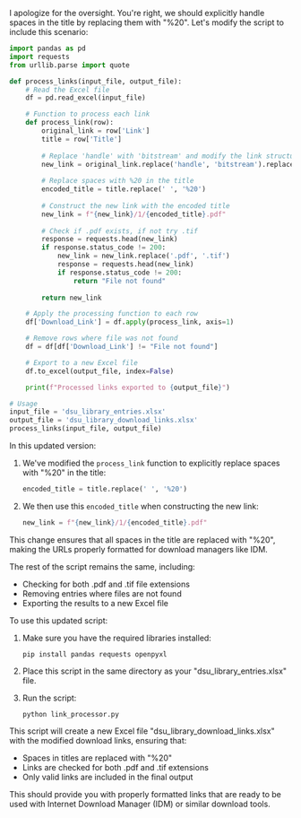 I apologize for the oversight. You're right, we should explicitly handle spaces in the title by replacing them with "%20". Let's modify the script to include this scenario:



```python
import pandas as pd
import requests
from urllib.parse import quote

def process_links(input_file, output_file):
    # Read the Excel file
    df = pd.read_excel(input_file)

    # Function to process each link
    def process_link(row):
        original_link = row['Link']
        title = row['Title']
        
        # Replace 'handle' with 'bitstream' and modify the link structure
        new_link = original_link.replace('handle', 'bitstream').replace('/jspui', '', 1)
        
        # Replace spaces with %20 in the title
        encoded_title = title.replace(' ', '%20')
        
        # Construct the new link with the encoded title
        new_link = f"{new_link}/1/{encoded_title}.pdf"
        
        # Check if .pdf exists, if not try .tif
        response = requests.head(new_link)
        if response.status_code != 200:
            new_link = new_link.replace('.pdf', '.tif')
            response = requests.head(new_link)
            if response.status_code != 200:
                return "File not found"
        
        return new_link

    # Apply the processing function to each row
    df['Download_Link'] = df.apply(process_link, axis=1)

    # Remove rows where file was not found
    df = df[df['Download_Link'] != "File not found"]

    # Export to a new Excel file
    df.to_excel(output_file, index=False)

    print(f"Processed links exported to {output_file}")

# Usage
input_file = 'dsu_library_entries.xlsx'
output_file = 'dsu_library_download_links.xlsx'
process_links(input_file, output_file)

```

In this updated version:

1. We've modified the `process_link` function to explicitly replace spaces with "%20" in the title:
   ```python
   encoded_title = title.replace(' ', '%20')
   ```

2. We then use this `encoded_title` when constructing the new link:
   ```python
   new_link = f"{new_link}/1/{encoded_title}.pdf"
   ```

This change ensures that all spaces in the title are replaced with "%20", making the URLs properly formatted for download managers like IDM.

The rest of the script remains the same, including:
- Checking for both .pdf and .tif file extensions
- Removing entries where files are not found
- Exporting the results to a new Excel file

To use this updated script:

1. Make sure you have the required libraries installed:
   ```
   pip install pandas requests openpyxl
   ```

2. Place this script in the same directory as your "dsu_library_entries.xlsx" file.

3. Run the script:
   ```
   python link_processor.py
   ```

This script will create a new Excel file "dsu_library_download_links.xlsx" with the modified download links, ensuring that:
- Spaces in titles are replaced with "%20"
- Links are checked for both .pdf and .tif extensions
- Only valid links are included in the final output

This should provide you with properly formatted links that are ready to be used with Internet Download Manager (IDM) or similar download tools.